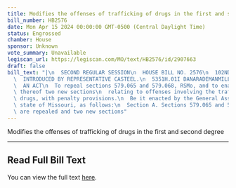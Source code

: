 ```yaml
---
title: Modifies the offenses of trafficking of drugs in the first and second degree
bill_number: HB2576
date: Mon Apr 15 2024 00:00:00 GMT-0500 (Central Daylight Time)
status: Engrossed
chamber: House
sponsor: Unknown
vote_summary: Unavailable
legiscan_url: https://legiscan.com/MO/text/HB2576/id/2907663
draft: false
bill_text: "|\n  SECOND REGULAR SESSION\n  HOUSE BILL NO. 2576\n  102ND GENERAL ASSEMBLY\n\
  \  INTRODUCED BY REPRESENTATIVE CASTEEL.\n  5351H.01I DANARADEMANMILLER,ChiefClerk\n\
  \  AN ACT\n  To repeal sections 579.065 and 579.068, RSMo, and to enact in lieu\
  \ thereof two new sections\n  relating to offenses involving the trafficking of\
  \ drugs, with penalty provisions.\n  Be it enacted by the General Assembly of the\
  \ state of Missouri, as follows:\n  Section A. Sections 579.065 and 579.068, RSMo,\
  \ are repealed and two new sections"
---
```

Modifies the offenses of trafficking of drugs in the first and second degree

---

## Read Full Bill Text

You can view the full text [here](https://legiscan.com/MO/text/HB2576/id/2907663).
